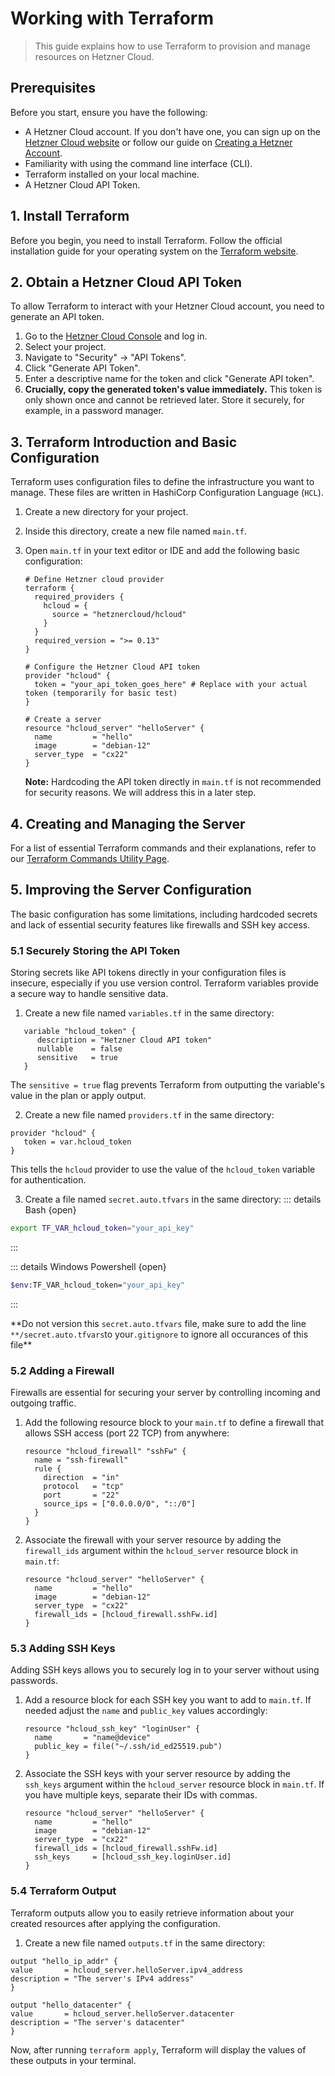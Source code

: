 # Working with Terraform

> This guide explains how to use Terraform to provision and manage resources on Hetzner Cloud.

## Prerequisites

Before you start, ensure you have the following:

*   A Hetzner Cloud account. If you don't have one, you can sign up on the [Hetzner Cloud website](https://www.hetzner.com/cloud) or follow our guide on [Creating a Hetzner Account](../chapters/hetzner-cloud.md#1-creating-a-hetzner-account).
*   Familiarity with using the command line interface (CLI).
*   Terraform installed on your local machine.
*   A Hetzner Cloud API Token.

## 1. Install Terraform

Before you begin, you need to install Terraform. Follow the official installation guide for your operating system on the [Terraform website](https://developer.hashicorp.com/terraform/downloads).

## 2. Obtain a Hetzner Cloud API Token

To allow Terraform to interact with your Hetzner Cloud account, you need to generate an API token.

1.  Go to the [Hetzner Cloud Console](https://console.hetzner.cloud/) and log in.
2.  Select your project.
3.  Navigate to "Security" -> "API Tokens".
4.  Click "Generate API Token".
5.  Enter a descriptive name for the token and click "Generate API token".
6.  **Crucially, copy the generated token's value immediately.** This token is only shown once and cannot be retrieved later. Store it securely, for example, in a password manager.

## 3. Terraform Introduction and Basic Configuration

Terraform uses configuration files to define the infrastructure you want to manage. These files are written in HashiCorp Configuration Language (`HCL`).

1.  Create a new directory for your project.
2.  Inside this directory, create a new file named `main.tf`.
3.  Open `main.tf` in your text editor or IDE and add the following basic configuration:

    ```hcl
    # Define Hetzner cloud provider
    terraform {
      required_providers {
        hcloud = {
          source = "hetznercloud/hcloud"
        }
      }
      required_version = ">= 0.13"
    }

    # Configure the Hetzner Cloud API token
    provider "hcloud" {
      token = "your_api_token_goes_here" # Replace with your actual token (temporarily for basic test)
    }

    # Create a server
    resource "hcloud_server" "helloServer" {
      name         = "hello"
      image        = "debian-12"
      server_type  = "cx22"
    }
    ```

    **Note:** Hardcoding the API token directly in `main.tf` is not recommended for security reasons. We will address this in a later step.

## 4. Creating and Managing the Server

For a list of essential Terraform commands and their explanations, refer to our [Terraform Commands Utility Page](../utils/terraform.md).

## 5. Improving the Server Configuration

The basic configuration has some limitations, including hardcoded secrets and lack of essential security features like firewalls and SSH key access.

### 5.1 Securely Storing the API Token

Storing secrets like API tokens directly in your configuration files is insecure, especially if you use version control. Terraform variables provide a secure way to handle sensitive data.

1.  Create a new file named `variables.tf` in the same directory:

```hcl
   variable "hcloud_token" {
      description = "Hetzner Cloud API token"
      nullable    = false
      sensitive   = true
   }
```

The `sensitive = true` flag prevents Terraform from outputting the variable's value in the plan or apply output.

2.  Create a new file named `providers.tf` in the same directory:

```hcl
provider "hcloud" {
   token = var.hcloud_token
}
```

This tells the `hcloud` provider to use the value of the `hcloud_token` variable for authentication.

3.  Create a file named `secret.auto.tfvars` in the same directory:
    ::: details Bash {open}

```sh
export TF_VAR_hcloud_token="your_api_key"
```

:::

::: details Windows Powershell {open}

```sh
$env:TF_VAR_hcloud_token="your_api_key"
```

:::

**Do not version this `secret.auto.tfvars` file, make sure to add the line `**/secret.auto.tfvars`to your`.gitignore` to ignore all occurances of this file\*\*

### 5.2 Adding a Firewall

Firewalls are essential for securing your server by controlling incoming and outgoing traffic.

1.  Add the following resource block to your `main.tf` to define a firewall that allows SSH access (port 22 TCP) from anywhere:

    ```hcl
    resource "hcloud_firewall" "sshFw" {
      name = "ssh-firewall"
      rule {
        direction  = "in"
        protocol   = "tcp"
        port       = "22"
        source_ips = ["0.0.0.0/0", "::/0"]
      }
    }
    ```

2.  Associate the firewall with your server resource by adding the `firewall_ids` argument within the `hcloud_server` resource block in `main.tf`:

    ```hcl
    resource "hcloud_server" "helloServer" {
      name         = "hello"
      image        = "debian-12"
      server_type  = "cx22"
      firewall_ids = [hcloud_firewall.sshFw.id]
    }
    ```

### 5.3 Adding SSH Keys

Adding SSH keys allows you to securely log in to your server without using passwords.

1.  Add a resource block for each SSH key you want to add to `main.tf`. If needed adjust the `name` and `public_key` values accordingly:

    ```hcl
    resource "hcloud_ssh_key" "loginUser" {
      name       = "name@device"
      public_key = file("~/.ssh/id_ed25519.pub")
    }
    ```

2.  Associate the SSH keys with your server resource by adding the `ssh_keys` argument within the `hcloud_server` resource block in `main.tf`. If you have multiple keys, separate their IDs with commas.

    ```hcl
    resource "hcloud_server" "helloServer" {
      name         = "hello"
      image        = "debian-12"
      server_type  = "cx22"
      firewall_ids = [hcloud_firewall.sshFw.id]
      ssh_keys     = [hcloud_ssh_key.loginUser.id]
    }
    ```

### 5.4 Terraform Output

Terraform outputs allow you to easily retrieve information about your created resources after applying the configuration.

1.  Create a new file named `outputs.tf` in the same directory:

```hcl
output "hello_ip_addr" {
value       = hcloud_server.helloServer.ipv4_address
description = "The server's IPv4 address"
}

output "hello_datacenter" {
value       = hcloud_server.helloServer.datacenter
description = "The server's datacenter"
}
```

Now, after running `terraform apply`, Terraform will display the values of these outputs in your terminal.
